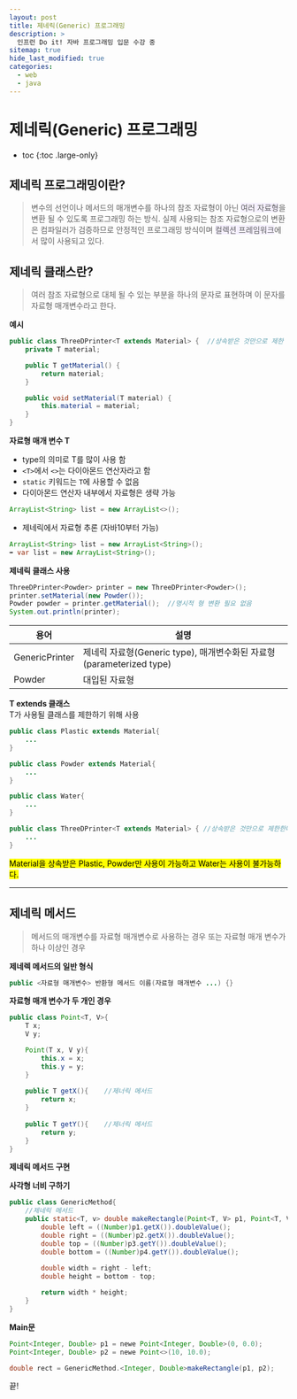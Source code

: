 ```yaml
---
layout: post
title: 제네릭(Generic) 프로그래밍
description: >
  인프런 Do it! 자바 프로그래밍 입문 수강 중
sitemap: true
hide_last_modified: true
categories:
  - web
  - java
---
```


# 제네릭(Generic) 프로그래밍

* toc
{:toc .large-only}

## 제네릭 프로그래밍이란?
> 변수의 선언이나 메서드의 매개변수를 하나의 참조 자료형이 아닌  <span style='background-color: #f5f0ff'>여러 자료형</span>을 변환 될 수 있도록 프로그래밍 하는 방식. 실제 사용되는 참조 자료형으로의 변환은 컴파일러가 검증하므로 안정적인 프로그래밍 방식이며  <span style='background-color: #f5f0ff'>컬렉션 프레임워크</span>에서 많이 사용되고 있다.

## 제네릭 클래스란?
>여러 참조 자료형으로 대체 될 수 있는 부분을 하나의 문자로 표현하며 이 문자를 자료형 매개변수라고 한다.

__예시__

```java
public class ThreeDPrinter<T extends Material> {  //상속받은 것만으로 제한 할 수도 있음
	private T material;

	public T getMaterial() {
		return material;
	}

	public void setMaterial(T material) {
		this.material = material;
	}
}
```

__자료형 매개 변수 T__
- type의 의미로 T를 많이 사용 함
- `<T>`에서 `<>`는 다이아몬드 연산자라고 함
- `static` 키워드는 `T`에 사용할 수 없음
- 다이아몬드 연산자 내부에서 자료형은 생략 가능  
```java
ArrayList<String> list = new ArrayList<>();
```
- 제네릭에서 자료형 추론 (자바10부터 가능)
```java
ArrayList<String> list = new ArrayList<String>();
➡️ var list = new ArrayList<String>();
```

__제네릭 클래스 사용__
```java
ThreeDPrinter<Powder> printer = new ThreeDPrinter<Powder>();
printer.setMaterial(new Powder());
Powder powder = printer.getMaterial();  //명시적 형 변환 필요 없음
System.out.println(printer);
```

| 용어 | 설명 |
| --- | --- |
| GenericPrinter<Posder> | 제네릭 자료형(Generic type), 매개변수화된 자료형(parameterized type) |
| Powder | 대입된 자료형 |

__T extends 클래스__  
T가 사용될 클래스를 제한하기 위해 사용
```java
public class Plastic extends Material{
	...
}
```

```java
public class Powder extends Material{
	...
}
```

```java
public class Water{
	...
}
```

```java
public class ThreeDPrinter<T extends Material> { //상속받은 것만으로 제한한다
	...
}
```
<mark>Material을 상속받은 Plastic, Powder만 사용이 가능하고 Water는 사용이 불가능하다.</mark>

---

## 제네릭 메서드
>메서드의 매개변수를 자료형 매개변수로 사용하는 경우 또는 자료형 매개 변수가 하나 이상인 경우

__제네렉 메서드의 일반 형식__

```java
public <자료형 매개변수> 반환형 메서드 이름(자료형 매개변수 ...) {}
```

__자료형 매개 변수가 두 개인 경우__
```java
public class Point<T, V>{
	T x;
	V y;

	Point(T x, V y){
		this.x = x;
		this.y = y;
	}
	
	public T getX(){	//제너릭 메서드
		return x;
	}
	
	public T getY(){	//제너릭 메서드
		return y;
	}
}
```

__제네릭 메서드 구현__  

__사각형 너비 구하기__
```java
public class GenericMethod{
	//제네릭 메서드
	public static<T, v> double makeRectangle(Point<T, V> p1, Point<T, V> p2){
		double left = ((Number)p1.getX()).doubleValue();
		double right = ((Number)p2.getX()).doubleValue();
		double top = ((Number)p3.getY()).doubleValue();
		double bottom = ((Number)p4.getY()).doubleValue();
		
		double width = right - left;
		double height = bottom - top;

		return width * height;
	}
}
```
__Main문__
```java
Point<Integer, Double> p1 = newe Point<Integer, Double>(0, 0.0);
Point<Integer, Double> p2 = newe Point<>(10, 10.0);

double rect = GenericMethod.<Integer, Double>makeRectangle(p1, p2);
```

끝!